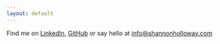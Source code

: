 ```yaml
---
layout: default
---
```


Find me on [LinkedIn](https://www.linkedin.com/in/shannonholloway), [GitHub](https://github.com/hybridartist) or say hello at 
info@shannonholloway.com


